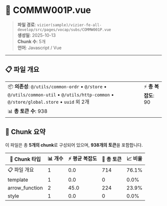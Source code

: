 # 📄 COMMW001P.vue

> **파일 경로**: `vizier(sample)/vizier-fe-all-develop/src/pages/vocap/subs/COMMW001P.vue`  
> **생성일**: 2025-10-13  
> **Chunk 수**: 5개  
> **언어**: Javascript / Vue
---





## 📋 파일 개요

| | |
|--|--|
| 📦 **의존성**: `@/utils/common-ordr` • `@/store` • `@/utils/common-util` • `@/utils/http-common` • `@/store/global.store` • `uuid` 외 2개 | ⚡ **총 복잡도**: 90 |
| 📊 **총 토큰 수**: 938 |  |






## 🧩 Chunk 요약

이 파일은 총 **5개의 chunk**로 구성되어 있으며, **938개의 토큰**을 포함합니다.

| 🧩 Chunk 타입 | 📊 개수 | ⚡ 평균 복잡도 | 📝 총 토큰 | 📈 비율 |
|---------------|--------|-------------|----------|--------|
| 📋 파일 개요 | 1 | 0.0 | 714 | 76.1% |
| template | 1 | 0.0 | 0 | 0.0% |
| arrow_function | 2 | 45.0 | 224 | 23.9% |
| style | 1 | 0.0 | 0 | 0.0% |

